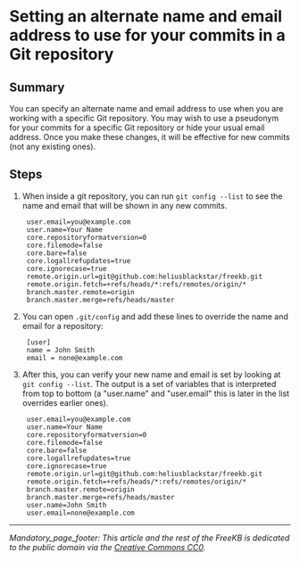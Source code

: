 # Setting an alternate name and email address to use for your commits in a Git repository

## Summary
You can specify an alternate name and email address to use when you are working with a specific Git repository.  You may wish to use a pseudonym for your commits for a specific Git repository or hide your usual email address.  Once you make these changes, it will be effective for new commits (not any existing ones).

## Steps
1. When inside a git repository, you can run `git config --list` to see the name and email that will be shown in any new commits.  

        user.email=you@example.com
        user.name=Your Name
        core.repositoryformatversion=0
        core.filemode=false
        core.bare=false
        core.logallrefupdates=true
        core.ignorecase=true
        remote.origin.url=git@github.com:heliusblackstar/freekb.git
        remote.origin.fetch=+refs/heads/*:refs/remotes/origin/*
        branch.master.remote=origin
        branch.master.merge=refs/heads/master

1. You can open `.git/config` and add these lines to override the name and email for a repository:

        [user]
        name = John Smith
        email = none@example.com

1. After this, you can verify your new name and email is set by looking at `git config --list`.  The output is a set of variables that is interpreted from top to bottom (a "user.name" and "user.email" this is later in the list overrides earlier ones).

        user.email=you@example.com
        user.name=Your Name
        core.repositoryformatversion=0
        core.filemode=false
        core.bare=false
        core.logallrefupdates=true
        core.ignorecase=true
        remote.origin.url=git@github.com:heliusblackstar/freekb.git
        remote.origin.fetch=+refs/heads/*:refs/remotes/origin/*
        branch.master.remote=origin
        branch.master.merge=refs/heads/master
        user.name=John Smith
        user.email=none@example.com


***
_Mandatory_page_footer: This article and the rest of the FreeKB is dedicated to the public domain via the [Creative Commons CC0](../LICENSE.md)._

